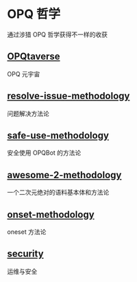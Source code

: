 # OPQ 哲学

通过涉猎 OPQ 哲学获得不一样的收获

## [OPQtaverse](https://github.com/opq-osc/OPQtaverse)

OPQ 元宇宙

## [resolve-issue-methodology](https://github.com/opq-osc/resolve-issue-methodology)

问题解决方法论

## [safe-use-methodology](https://github.com/opq-osc/safe-use-methodology)

安全使用 OPQBot 的方法论

## [awesome-2-methodology](https://github.com/opq-osc/awesome-2-methodology) <Badge text="内部仓库" type="warning"/> <Badge text="旧版本" type="legacy"/>

一个二次元绝对的语料基本体和方法论

## [onset-methodology](https://github.com/opq-osc/onset-methodology) <Badge text="内部仓库" type="warning"/> <Badge text="旧版本" type="legacy"/>

oneset 方法论

## [security](https://github.com/opq-osc/security) <Badge text="内部仓库" type="warning"/>

运维与安全
